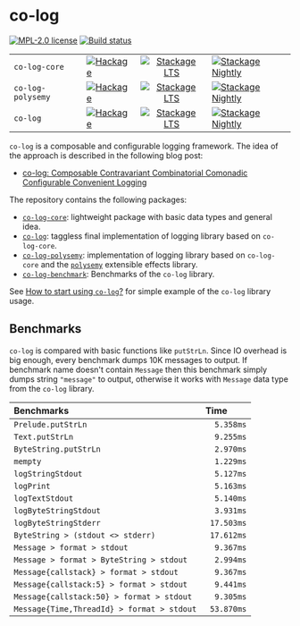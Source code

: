 # co-log

[![MPL-2.0 license](https://img.shields.io/badge/license-MPL--2.0-blue.svg)](https://github.com/kowainik/co-log/blob/master/LICENSE)
[![Build status](https://secure.travis-ci.org/kowainik/co-log.svg)](https://travis-ci.org/kowainik/co-log)

|                   |                                    |                                           |                                                       |
| :------------     | :--------------------------------- | :---------------------------------------: | :---------------------------------------------------- |
| `co-log-core`     | [![Hackage][hk-img-core]][hk-core] | [![Stackage LTS][lts-img-core]][lts-core] | [![Stackage Nightly][nightly-img-core]][nightly-core] |
| `co-log-polysemy` | [![Hackage][hk-img-ps]][hk-ps]     | [![Stackage LTS][lts-img-ps]][lts-ps]     | [![Stackage Nightly][nightly-img-ps]][nightly-ps]     |
| `co-log`          | [![Hackage][hk-img]][hk]           | [![Stackage LTS][lts-img]][lts]           | [![Stackage Nightly][nightly-img]][nightly]           |

`co-log` is a composable and configurable logging framework. The idea of the approach is
described in the following blog post:

* [co-log: Composable Contravariant Combinatorial Comonadic Configurable Convenient Logging](https://kowainik.github.io/posts/2018-09-25-co-log)

The repository contains the following packages:

* [`co-log-core`](co-log-core): lightweight package with basic data types and
  general idea.
* [`co-log`](co-log): taggless final implementation of logging library based on
  `co-log-core`.
* [`co-log-polysemy`](co-log-polysemy): implementation of logging library based
  on `co-log-core` and the [`polysemy`](http://hackage.haskell.org/package/polysemy) extensible effects library.
* [`co-log-benchmark`](co-log-benchmark): Benchmarks of the `co-log` library.

See [How to start using `co-log`?](co-log/README.md) for simple example of the
`co-log` library usage.

## Benchmarks

`co-log` is compared with basic functions like `putStrLn`. Since IO overhead is
big enough, every benchmark dumps 10K messages to output. If benchmark name
doesn't contain `Message` then this benchmark simply dumps string `"message"`
to output, otherwise it works with `Message` data type from the `co-log`
library.

| Benchmarks                                 | Time        |
| :----------------------------------------- | :---------- |
| `Prelude.putStrLn`                         | `  5.358ms` |
| `Text.putStrLn`                            | `  9.255ms` |
| `ByteString.putStrLn`                      | `  2.970ms` |
| `mempty`                                   | `  1.229ms` |
| `logStringStdout`                          | `  5.127ms` |
| `logPrint`                                 | `  5.163ms` |
| `logTextStdout`                            | `  5.140ms` |
| `logByteStringStdout`                      | `  3.931ms` |
| `logByteStringStderr`                      | ` 17.503ms` |
| `ByteString > (stdout <> stderr)`          | ` 17.612ms` |
| `Message > format > stdout`                | `  9.367ms` |
| `Message > format > ByteString > stdout`   | `  2.994ms` |
| `Message{callstack} > format > stdout`     | `  9.367ms` |
| `Message{callstack:5} > format > stdout`   | `  9.441ms` |
| `Message{callstack:50} > format > stdout`  | `  9.305ms` |
| `Message{Time,ThreadId} > format > stdout` | ` 53.870ms` |


[hk-img]: https://img.shields.io/hackage/v/co-log.svg
[hk-img-ps]: https://img.shields.io/hackage/v/co-log-polysemy.svg
[hk-img-core]: https://img.shields.io/hackage/v/co-log-core.svg
[hk]: https://hackage.haskell.org/package/co-log
[hk-ps]: https://hackage.haskell.org/package/co-log-polysemy
[hk-core]: https://hackage.haskell.org/package/co-log-core
[lts-img]: http://stackage.org/package/co-log/badge/lts
[lts-img-ps]: http://stackage.org/package/co-log-polysemy/badge/lts
[lts-img-core]: http://stackage.org/package/co-log-core/badge/lts
[lts]: http://stackage.org/lts/package/co-log
[lts-ps]: http://stackage.org/lts/package/co-log-polysemy
[lts-core]: http://stackage.org/lts/package/co-log-core
[nightly-img]: http://stackage.org/package/co-log/badge/nightly
[nightly-img-ps]: http://stackage.org/package/co-log-polysemy/badge/nightly
[nightly-img-core]: http://stackage.org/package/co-log-core/badge/nightly
[nightly]: http://stackage.org/nightly/package/co-log
[nightly-ps]: http://stackage.org/nightly/package/co-log-polysemy
[nightly-core]: http://stackage.org/nightly/package/co-log-core

